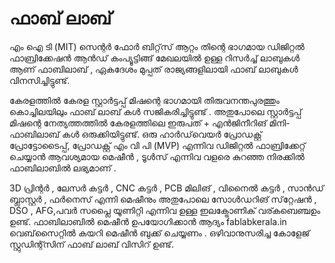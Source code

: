 # ഫാബ് ലാബ് 

എം ഐ ടി (MIT) സെന്റർ ഫോർ ബിറ്റ്‌സ് ആറ്റം തിന്റെ ഭാഗമായ ഡിജിറ്റൽ ഫാബ്രിക്കേഷൻ ആൻഡ് കംപ്യൂട്ടിങ്ങ് മേഖലയിൽ ഉള്ള റിസർച്ച് ലാബുകൾ ആണ് ഫാബിലാബ് , ഏകദേശം മുപ്പത് രാജ്യങ്ങളിലായി ഫാബ് ലാബുകൾ വിനസിച്ചിട്ടുണ്ട്. 

കേരളത്തിൽ കേരള സ്റ്റാർട്ടപ്പ് മിഷന്റെ ഭാഗമായി തിരുവനന്തപുരത്തും കൊച്ചിലയിലും ഫാബ് ലാബ് കൾ സജികരിച്ചിട്ടുണ്ട് . അതുപോലെ സ്റ്റാർട്ടപ്പ് മിഷന്റെ നേത്യത്തത്തിൽ കേരളത്തിലെ ഇരുപത് + എൻജിനീറിങ് മിനി-ഫാബിലാബ് കൾ ഒരുക്കിയിട്ടുണ്ട്. 
ഒരു ഹാർഡ്‌വെയർ പ്രോഡക്റ്റ് പ്രോട്ടോടൈപ്പ്, പ്രോഡക്റ്റ് എം വി പി (MVP) എന്നിവ ഡിജിറ്റൽ ഫാബ്രിക്കേറ്റ് ചെയ്യാൻ ആവശ്യമായ മെഷീൻ , ടൂൾസ് എന്നിവ വളരെ കുറഞ്ഞ നിരക്കിൽ ഫാബിലാബിൽ ലഭ്യമാണ് .

3D പ്രിന്റർ , ലേസർ കട്ടർ , CNC കട്ടർ , PCB മിലിങ് , വിനൈൽ കട്ടർ , സാൻഡ് ബ്ലാസ്റ്റർ , ഫർനെസ് എന്നി മെഷീനും അതുപോലെ സോൾഡറിങ് സ്‌റ്റേഷൻ , DSO , AFG,പവർ സപ്ലൈ യൂണിറ്റി എന്നിവ ഉള്ള ഇലക്ട്രോണിക് വര്കബെഞ്ചഉം ഉണ്ട്. 
ഫാബിലാബിൽ മെഷീൻ ഉപയോഗിക്കാൻ ആദ്യം fablabkerala.in വെബ്‌സൈറ്റിൽ കയറി മെഷീൻ ബുക്ക് ചെയ്യണം . ഒഴിവാനുസരിച്ച കോളേജ് സ്റ്റുഡിന്റ്സിന് ഫാബ് ലാബ് വിസിറ് ഉണ്ട്.

